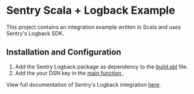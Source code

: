 # Sentry Scala + Logback Example

This project contains an integration example written in Scala and uses Sentry's Logback SDK.


## Installation and Configuration
1. Add the Sentry Logback package as dependency to the [build.sbt](https://github.com/getsentry/examples/blob/scala-logback/java/scala-logback/build.sbt#L8) file.
2. Add the your DSN key in the [main function ](https://github.com/getsentry/examples/blob/scala-logback/java/scala-logback/src/main/scala/HelloWorld.scala#L5).

View full documentation of Sentry's Logback integration [here](https://docs.sentry.io/clients/java/modules/logback/#installation). 
